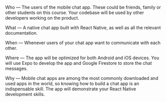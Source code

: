 Who — The users of the mobile chat app. These could be friends, family or other students on this course. Your codebase will be used by other developers working on the product.

What — A native chat app built with React Native, as well as all the relevant documentation.

When — Whenever users of your chat app want to communicate with each other.

Where — The app will be optimized for both Android and iOS devices. You will use Expo to develop the app and Google Firestore to store the chat messages.

Why — Mobile chat apps are among the most commonly downloaded and used apps in the world, so knowing how to build a chat app is an indispensable skill. The app will demonstrate your React Native development skills.
